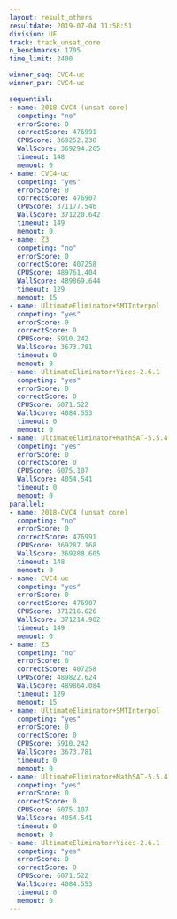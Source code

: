 ```yaml
---
layout: result_others
resultdate: 2019-07-04 11:58:51
division: UF
track: track_unsat_core
n_benchmarks: 1705
time_limit: 2400

winner_seq: CVC4-uc
winner_par: CVC4-uc

sequential:
- name: 2018-CVC4 (unsat core)
  competing: "no"
  errorScore: 0
  correctScore: 476991
  CPUScore: 369252.238
  WallScore: 369294.265
  timeout: 148
  memout: 0
- name: CVC4-uc
  competing: "yes"
  errorScore: 0
  correctScore: 476907
  CPUScore: 371177.546
  WallScore: 371220.642
  timeout: 149
  memout: 0
- name: Z3
  competing: "no"
  errorScore: 0
  correctScore: 407258
  CPUScore: 489761.404
  WallScore: 489869.644
  timeout: 129
  memout: 15
- name: UltimateEliminator+SMTInterpol
  competing: "yes"
  errorScore: 0
  correctScore: 0
  CPUScore: 5910.242
  WallScore: 3673.781
  timeout: 0
  memout: 0
- name: UltimateEliminator+Yices-2.6.1
  competing: "yes"
  errorScore: 0
  correctScore: 0
  CPUScore: 6071.522
  WallScore: 4084.553
  timeout: 0
  memout: 0
- name: UltimateEliminator+MathSAT-5.5.4
  competing: "yes"
  errorScore: 0
  correctScore: 0
  CPUScore: 6075.107
  WallScore: 4054.541
  timeout: 0
  memout: 0
parallel:
- name: 2018-CVC4 (unsat core)
  competing: "no"
  errorScore: 0
  correctScore: 476991
  CPUScore: 369287.168
  WallScore: 369288.605
  timeout: 148
  memout: 0
- name: CVC4-uc
  competing: "yes"
  errorScore: 0
  correctScore: 476907
  CPUScore: 371216.626
  WallScore: 371214.902
  timeout: 149
  memout: 0
- name: Z3
  competing: "no"
  errorScore: 0
  correctScore: 407258
  CPUScore: 489822.624
  WallScore: 489864.084
  timeout: 129
  memout: 15
- name: UltimateEliminator+SMTInterpol
  competing: "yes"
  errorScore: 0
  correctScore: 0
  CPUScore: 5910.242
  WallScore: 3673.781
  timeout: 0
  memout: 0
- name: UltimateEliminator+MathSAT-5.5.4
  competing: "yes"
  errorScore: 0
  correctScore: 0
  CPUScore: 6075.107
  WallScore: 4054.541
  timeout: 0
  memout: 0
- name: UltimateEliminator+Yices-2.6.1
  competing: "yes"
  errorScore: 0
  correctScore: 0
  CPUScore: 6071.522
  WallScore: 4084.553
  timeout: 0
  memout: 0
---
```

